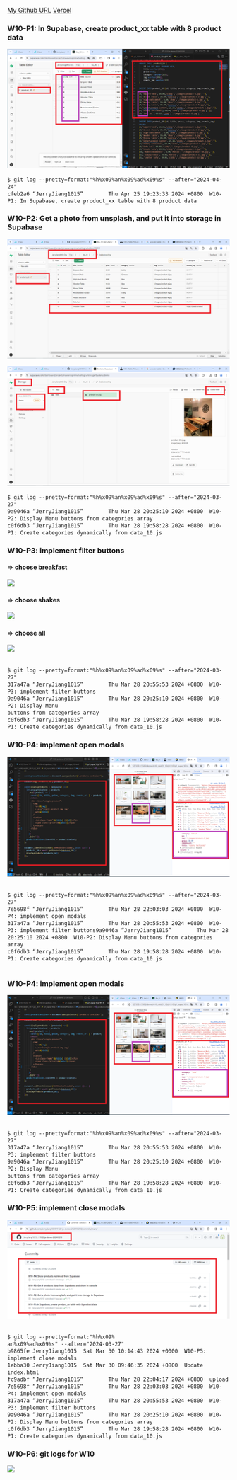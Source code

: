 [My Github URL](https://github.com/JerryJiang1015/1122-js-demo-212410210)
[Vercel](https://1122-js-demo-212410210.vercel.app/#)

### W10-P1: In Supabase, create product_xx table with 8 product data

![](w10-p1.png)

```
$ git log --pretty=format:"%h%x09%an%x09%ad%x09%s" --after="2024-04-24"
cfeb2a6 “JerryJiang1015”        Thu Apr 25 19:23:33 2024 +0800  W10-P1: In Supabase, create product_xx table with 8 product data
```

### W10-P2: Get a photo from unsplash, and put it into storage in Supabase

![](w10-p2-1.png)

![](w10-p2-2.png)

```
$ git log --pretty=format:"%h%x09%an%x09%ad%x09%s" --after="2024-03-27"
9a9046a “JerryJiang1015”        Thu Mar 28 20:25:10 2024 +0800  W10-P2: Display Menu buttons from categories array
c0f6db3 “JerryJiang1015”        Thu Mar 28 19:58:28 2024 +0800  W10-P1: Create categories dynamically from data_10.js

```

### W10-P3: implement filter buttons

#### => choose breakfast

![](w10-p3-1.png)

#### => choose shakes

![](w10-p3-2.png)

#### => choose all

![](w10-p3-3.png)

```

$ git log --pretty=format:"%h%x09%an%x09%ad%x09%s" --after="2024-03-27"
317a47a “JerryJiang1015”        Thu Mar 28 20:55:53 2024 +0800  W10-P3: implement filter buttons
9a9046a “JerryJiang1015”        Thu Mar 28 20:25:10 2024 +0800  W10-P2: Display Menu
buttons from categories array
c0f6db3 “JerryJiang1015”        Thu Mar 28 19:58:28 2024 +0800  W10-P1: Create categories dynamically from data_10.js

```

### W10-P4: implement open modals

![](w10-p4.png)

```

$ git log --pretty=format:"%h%x09%an%x09%ad%x09%s" --after="2024-03-27"
7e5698f “JerryJiang1015”        Thu Mar 28 22:03:03 2024 +0800  W10-P4: implement open modals
317a47a “JerryJiang1015”        Thu Mar 28 20:55:53 2024 +0800  W10-P3: implement filter buttons9a9046a “JerryJiang1015”        Thu Mar 28 20:25:10 2024 +0800  W10-P2: Display Menu buttons from categories array
c0f6db3 “JerryJiang1015”        Thu Mar 28 19:58:28 2024 +0800  W10-P1: Create categories dynamically from data_10.js


```

### W10-P4: implement open modals

![](w10-p4.png)

```

$ git log --pretty=format:"%h%x09%an%x09%ad%x09%s" --after="2024-03-27"
317a47a “JerryJiang1015”        Thu Mar 28 20:55:53 2024 +0800  W10-P3: implement filter buttons
9a9046a “JerryJiang1015”        Thu Mar 28 20:25:10 2024 +0800  W10-P2: Display Menu
buttons from categories array
c0f6db3 “JerryJiang1015”        Thu Mar 28 19:58:28 2024 +0800  W10-P1: Create categories dynamically from data_10.js

```

### W10-P5: implement close modals

![](w10-p5.png)

```

$ git log --pretty=format:"%h%x09%
an%x09%ad%x09%s" --after="2024-03-27"
b9865fe JerryJiang1015  Sat Mar 30 10:14:43 2024 +0000  W10-P5: implement close modals
1ebba30 JerryJiang1015  Sat Mar 30 09:46:35 2024 +0800  Update index.html
fc9adbf “JerryJiang1015”        Thu Mar 28 22:04:17 2024 +0800  upload
7e5698f “JerryJiang1015”        Thu Mar 28 22:03:03 2024 +0800  W10-P4: implement open modals
317a47a “JerryJiang1015”        Thu Mar 28 20:55:53 2024 +0800  W10-P3: implement filter buttons
9a9046a “JerryJiang1015”        Thu Mar 28 20:25:10 2024 +0800  W10-P2: Display Menu buttons from categories array
c0f6db3 “JerryJiang1015”        Thu Mar 28 19:58:28 2024 +0800  W10-P1: Create categories dynamically from data_10.js
```

### W10-P6: git logs for W10

![](w10-p6.png)

```

```
